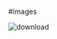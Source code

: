 #images

![download](https://user-images.githubusercontent.com/50899639/170412560-0a7804f9-2d90-4a8f-85fb-fd089e8308c6.jpg)
